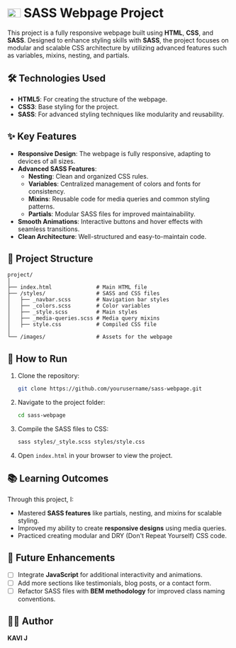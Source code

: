 # <img src="https://sass-lang.com/assets/img/logos/logo.svg" alt="SASS Logo" width="30" height="20" /> SASS Webpage Project

This project is a fully responsive webpage built using **HTML**, **CSS**, and **SASS**. Designed to enhance styling skills with **SASS**, the project focuses on modular and scalable CSS architecture by utilizing advanced features such as variables, mixins, nesting, and partials.

## 🛠️ Technologies Used
- **HTML5**: For creating the structure of the webpage.
- **CSS3**: Base styling for the project.
- **SASS**: For advanced styling techniques like modularity and reusability.

## ✨ Key Features
- **Responsive Design**: The webpage is fully responsive, adapting to devices of all sizes.
- **Advanced SASS Features**:
  - **Nesting**: Clean and organized CSS rules.
  - **Variables**: Centralized management of colors and fonts for consistency.
  - **Mixins**: Reusable code for media queries and common styling patterns.
  - **Partials**: Modular SASS files for improved maintainability.
- **Smooth Animations**: Interactive buttons and hover effects with seamless transitions.
- **Clean Architecture**: Well-structured and easy-to-maintain code.

## 📂 Project Structure
```
project/
│
├── index.html              # Main HTML file
├── /styles/                # SASS and CSS files
│   ├── _navbar.scss        # Navigation bar styles
│   ├── _colors.scss        # Color variables
│   ├── _style.scss         # Main styles
│   ├── _media-queries.scss # Media query mixins
│   ├── style.css           # Compiled CSS file
│
└── /images/                # Assets for the webpage
```

## 🚀 How to Run
1. Clone the repository:
   ```bash
   git clone https://github.com/yourusername/sass-webpage.git
   ```
2. Navigate to the project folder:
   ```bash
   cd sass-webpage
   ```
3. Compile the SASS files to CSS:
   ```bash
   sass styles/_style.scss styles/style.css
   ```
4. Open `index.html` in your browser to view the project.

## 📚 Learning Outcomes
Through this project, I:
- Mastered **SASS features** like partials, nesting, and mixins for scalable styling.
- Improved my ability to create **responsive designs** using media queries.
- Practiced creating modular and DRY (Don't Repeat Yourself) CSS code.

## 📝 Future Enhancements
- [ ] Integrate **JavaScript** for additional interactivity and animations.
- [ ] Add more sections like testimonials, blog posts, or a contact form.
- [ ] Refactor SASS files with **BEM methodology** for improved class naming conventions.

## 👨‍💻 Author
**KAVI J**  

